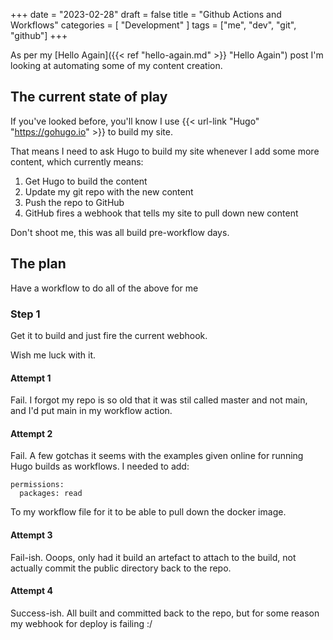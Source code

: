 +++
date = "2023-02-28"
draft = false
title = "Github Actions and Workflows"
categories = [ "Development" ]
tags = ["me", "dev", "git", "github"]
+++

As per my [Hello Again]({{< ref "hello-again.md" >}} "Hello Again") post I'm looking at automating some of my content creation.

## The current state of play
If you've looked before, you'll know I use {{< url-link "Hugo" "https://gohugo.io" >}} to build my site.

That means I need to ask Hugo to build my site whenever I add some more content, which currently means:

 1. Get Hugo to build the content
 2. Update my git repo with the new content
 3. Push the repo to GitHub
 4. GitHub fires a webhook that tells my site to pull down new content

Don't shoot me, this was all build pre-workflow days.

## The plan
Have a workflow to do all of the above for me

### Step 1
Get it to build and just fire the current webhook.

Wish me luck with it.

#### Attempt 1
Fail.  I forgot my repo is so old that it was stil called master and not main, and I'd put main in my workflow action.

#### Attempt 2
Fail.  A few gotchas it seems with the examples given online for running Hugo builds as workflows.  I needed to add:

```
permissions:
  packages: read
```

To my workflow file for it to be able to pull down the docker image.

#### Attempt 3
Fail-ish.  Ooops, only had it build an artefact to attach to the build, not actually commit the public directory back to the repo.

#### Attempt 4
Success-ish.  All built and committed back to the repo, but for some reason my webhook for deploy is failing :/
